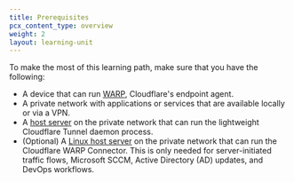 ```yaml
---
title: Prerequisites
pcx_content_type: overview
weight: 2
layout: learning-unit
---
```


To make the most of this learning path, make sure that you have the following:

- A device that can run [WARP](/cloudflare-one/connections/connect-devices/warp/download-warp/), Cloudflare's endpoint agent.
- A private network with applications or services that are available locally or via a VPN.
- A [host server](/cloudflare-one/connections/connect-networks/deploy-tunnels/system-requirements/#recommendations) on the private network that can run the lightweight Cloudflare Tunnel daemon process.
- (Optional) A [Linux host server](/cloudflare-one/connections/connect-devices/warp/download-warp/#linux) on the private network that can run the Cloudflare WARP Connector. This is only needed for server-initiated traffic flows, Microsoft SCCM, Active Directory (AD) updates, and DevOps workflows.
